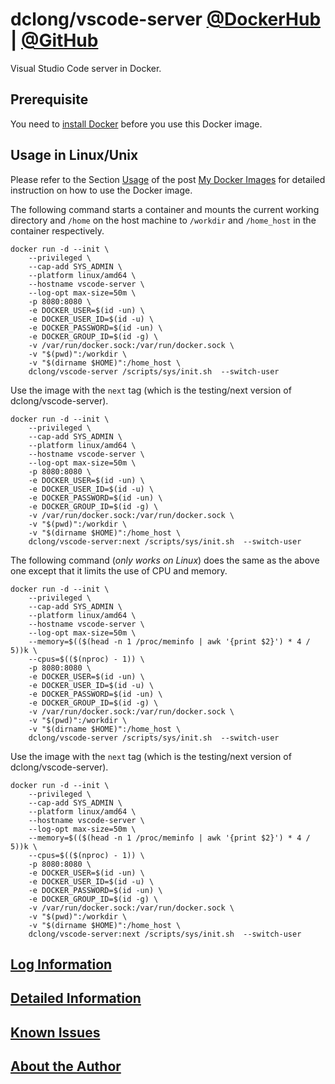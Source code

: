 # dclong/vscode-server [@DockerHub](https://hub.docker.com/r/dclong/vscode-server/) | [@GitHub](https://github.com/dclong/docker-vscode-server)

Visual Studio Code server in Docker.

## Prerequisite
You need to [install Docker](http://www.legendu.net/en/blog/docker-installation/) before you use this Docker image.


## Usage in Linux/Unix

Please refer to the Section
[Usage](http://www.legendu.net/en/blog/my-docker-images/#usage)
of the post [My Docker Images](http://www.legendu.net/en/blog/my-docker-images/) 
for detailed instruction on how to use the Docker image.

The following command starts a container 
and mounts the current working directory and `/home` on the host machine 
to `/workdir` and `/home_host` in the container respectively.
```
docker run -d --init \
    --privileged \
    --cap-add SYS_ADMIN \
    --platform linux/amd64 \
    --hostname vscode-server \
    --log-opt max-size=50m \
    -p 8080:8080 \
    -e DOCKER_USER=$(id -un) \
    -e DOCKER_USER_ID=$(id -u) \
    -e DOCKER_PASSWORD=$(id -un) \
    -e DOCKER_GROUP_ID=$(id -g) \
    -v /var/run/docker.sock:/var/run/docker.sock \
    -v "$(pwd)":/workdir \
    -v "$(dirname $HOME)":/home_host \
    dclong/vscode-server /scripts/sys/init.sh  --switch-user
```
Use the image with the `next` tag (which is the testing/next version of dclong/vscode-server).
```
docker run -d --init \
    --privileged \
    --cap-add SYS_ADMIN \
    --platform linux/amd64 \
    --hostname vscode-server \
    --log-opt max-size=50m \
    -p 8080:8080 \
    -e DOCKER_USER=$(id -un) \
    -e DOCKER_USER_ID=$(id -u) \
    -e DOCKER_PASSWORD=$(id -un) \
    -e DOCKER_GROUP_ID=$(id -g) \
    -v /var/run/docker.sock:/var/run/docker.sock \
    -v "$(pwd)":/workdir \
    -v "$(dirname $HOME)":/home_host \
    dclong/vscode-server:next /scripts/sys/init.sh  --switch-user
```
The following command (*only works on Linux*) does the same as the above one 
except that it limits the use of CPU and memory.
```
docker run -d --init \
    --privileged \
    --cap-add SYS_ADMIN \
    --platform linux/amd64 \
    --hostname vscode-server \
    --log-opt max-size=50m \
    --memory=$(($(head -n 1 /proc/meminfo | awk '{print $2}') * 4 / 5))k \
    --cpus=$(($(nproc) - 1)) \
    -p 8080:8080 \
    -e DOCKER_USER=$(id -un) \
    -e DOCKER_USER_ID=$(id -u) \
    -e DOCKER_PASSWORD=$(id -un) \
    -e DOCKER_GROUP_ID=$(id -g) \
    -v /var/run/docker.sock:/var/run/docker.sock \
    -v "$(pwd)":/workdir \
    -v "$(dirname $HOME)":/home_host \
    dclong/vscode-server /scripts/sys/init.sh  --switch-user
```
Use the image with the `next` tag (which is the testing/next version of dclong/vscode-server).
```
docker run -d --init \
    --privileged \
    --cap-add SYS_ADMIN \
    --platform linux/amd64 \
    --hostname vscode-server \
    --log-opt max-size=50m \
    --memory=$(($(head -n 1 /proc/meminfo | awk '{print $2}') * 4 / 5))k \
    --cpus=$(($(nproc) - 1)) \
    -p 8080:8080 \
    -e DOCKER_USER=$(id -un) \
    -e DOCKER_USER_ID=$(id -u) \
    -e DOCKER_PASSWORD=$(id -un) \
    -e DOCKER_GROUP_ID=$(id -g) \
    -v /var/run/docker.sock:/var/run/docker.sock \
    -v "$(pwd)":/workdir \
    -v "$(dirname $HOME)":/home_host \
    dclong/vscode-server:next /scripts/sys/init.sh  --switch-user
```
## [Log Information](http://www.legendu.net/en/blog/my-docker-images/#docker-container-logs)

## [Detailed Information](http://www.legendu.net/en/blog/my-docker-images/#list-of-images-and-detailed-information) 

## [Known Issues](http://www.legendu.net/en/blog/my-docker-images/#known-issues)

## [About the Author](http://www.legendu.net/pages/about)
